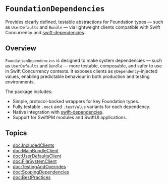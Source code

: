 # ``FoundationDependencies``

Provides clearly defined, testable abstractions for Foundation types — such as `UserDefaults` and `Bundle` — via lightweight clients compatible with Swift Concurrency and [swift-dependencies](https://github.com/pointfreeco/swift-dependencies).

## Overview

`FoundationDependencies` is designed to make system dependencies — such as `UserDefaults` and `Bundle` — more testable, composable, and safer to use in Swift Concurrency contexts. It exposes clients as `@Dependency`-injected values, enabling predictable behaviour in both production and testing environments.

The package includes:

- Simple, protocol-backed wrappers for key Foundation types.
- Fully testable `.mock` and `.testValue` variants for each dependency.
- Native integration with [swift-dependencies](https://github.com/pointfreeco/swift-dependencies).
- Support for SwiftPM modules and SwiftUI applications.

## Topics

- <doc:IncludedClients>
- <doc:MainBundleClient>
- <doc:UserDefaultsClient>
- <doc:FileSystemClient>
- <doc:TestingAndOverrides>
- <doc:ScopingDependencies>
- <doc:BestPractices>
